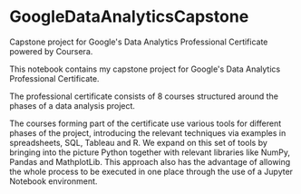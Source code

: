 # GoogleDataAnalyticsCapstone
Capstone project for Google's Data Analytics Professional Certificate powered by Coursera.

This notebook contains my capstone project for Google's Data Analytics Professional Certificate.

The professional certificate consists of 8 courses structured around the phases of a data analysis project.

The courses forming part of the certificate use various tools for different phases of the project, introducing the relevant techniques via 
examples in spreadsheets, SQL, Tableau and R. We expand on this set of tools by bringing into the picture Python together with relevant libraries 
like NumPy, Pandas and MathplotLib. This approach also has the advantage of allowing the whole process to be executed in one place through the use 
of a Jupyter Notebook environment.
